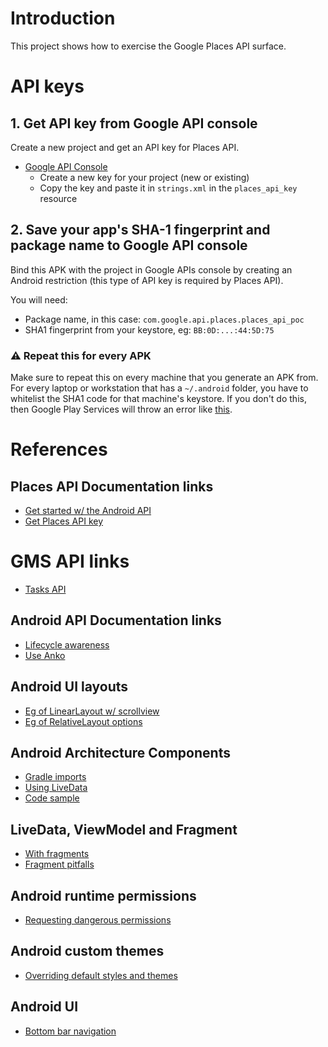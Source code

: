 # Introduction
This project shows how to exercise the Google Places API surface.

# API keys

## 1. Get API key from Google API console
Create a new project and get an API key for Places API.
- [Google API Console](https://console.developers.google.com/flows/enableapi?apiid=placesandroid&reusekey=true)
    - Create a new key for your project (new or existing)
    - Copy the key and paste it in `strings.xml` in the `places_api_key` resource

## 2. Save your app's SHA-1 fingerprint and package name to Google API console
Bind this APK with the project in Google APIs console by creating an Android
restriction (this type of API key is required by Places API).

You will need:
  - Package name, in this case: `com.google.api.places.places_api_poc`
  - SHA1 fingerprint from your keystore, eg: `BB:0D:...:44:5D:75`

### ⚠️ Repeat this for every APK
Make sure to repeat this on every machine that you generate an APK from. For every
laptop or workstation that has a `~/.android` folder, you have to whitelist the
SHA1 code for that machine's keystore. If you don't do this, then Google Play Services
will throw an error like [this](https://stackoverflow.com/questions/47279161/runtimeexecutionexception-com-google-android-gms-common-api-apiexception-13-e).

# References

## Places API Documentation links
- [Get started w/ the Android API](https://developers.google.com/places/android-sdk/start)
- [Get Places API key](https://developers.google.com/places/android-sdk/signup)

# GMS API links
- [Tasks API](https://developers.google.com/android/guides/tasks)

## Android API Documentation links
- [Lifecycle awareness](https://developer.android.com/topic/libraries/architecture/lifecycle)
- [Use Anko](https://www.kotlindevelopment.com/why-should-use-anko/)

## Android UI layouts
- [Eg of LinearLayout w/ scrollview](http://tinyurl.com/yaht7rrm)
- [Eg of RelativeLayout options](http://tinyurl.com/y7rer3ch)

## Android Architecture Components
- [Gradle imports](https://developer.android.com/topic/libraries/architecture/adding-components)
- [Using LiveData](https://developer.android.com/topic/libraries/architecture/livedata)
- [Code sample](https://github.com/nazmulidris/android_arch_comp_kt/tree/master/app/src/main/java/arch_comp_kt/nazmul/com)

## LiveData, ViewModel and Fragment
- [With fragments](https://developer.android.com/topic/libraries/architecture/viewmodel#sharing)
- [Fragment pitfalls](https://medium.com/@BladeCoder/architecture-components-pitfalls-part-1-9300dd969808)

## Android runtime permissions
- [Requesting dangerous permissions](https://developer.android.com/training/permissions/requesting)

## Android custom themes
- [Overriding default styles and themes](https://medium.com/@joannekao/android-working-with-themes-and-styles-18cde717f4d)

## Android UI
- [Bottom bar navigation](http://blog.iamsuleiman.com/using-bottom-navigation-view-android-design-support-library/)